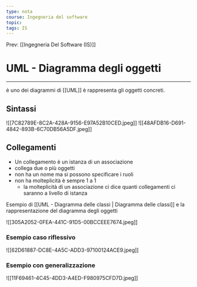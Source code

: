 ```yaml
---
type: nota
course: Ingegneria del software
topic: 
tags: IS
---
```


Prev: [[Ingegneria Del Software (IS)]]

# UML - Diagramma degli oggetti
---
è uno dei diagrammi di [[UML]] è rappresenta gli oggetti concreti.

## Sintassi
![[7C82789E-8C2A-428A-9156-E97A52B10CED.jpeg]]
![[48AFDB16-D691-4842-893B-6C70DB56A5DF.jpeg]]

## Collegamenti

- Un collegamento è un istanza di un associazione 
- collega due o più oggetti
- non ha un nome ma si possono specificare i ruoli
- non ha molteplicità è sempre 1 a 1
	- la molteplicità di un associazione ci dice quanti collegamenti ci saranno a livello di istanza 


Esempio di [[UML - Diagramma delle classi | Diagramma delle classi]] e la rappresentazione del diagramma degli oggetti

![[305A2052-0FEA-441C-91D5-00BCCEEE7674.jpeg]]

### Esempio caso riflessivo 
![[62D61887-DC8E-4A5C-ADD3-97100124ACE9.jpeg]]

### Esempio con generalizzazione
![[11F69461-4C45-4DD3-A4ED-F980975CFD7D.jpeg]]
